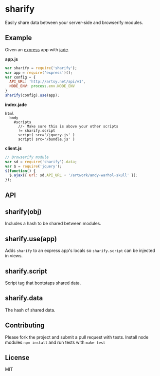 # sharify

Easily share data between your server-side and browserify modules.

## Example

Given an [express](https://github.com/visionmedia/express) app with [jade](https://github.com/visionmedia/jade).

**app.js**
````javascript
var sharify = require('sharify');
var app = require('express')();
var config = {
  API_URL: 'http://artsy.net/api/v1',
  NODE_ENV: process.env.NODE_ENV
}
sharify(config).use(app);
````

**index.jade**
````jade
html
  body
    #scripts
      //- Make sure this is above your other scripts
      != sharify.script
      script( src='/jquery.js' )
      script( src='/bundle.js' )
````

**client.js**
````javascript
// Browserify module
var sd = require('sharify').data;
var $ = require('jquery');
$(function() {
  $.ajax({ url: sd.API_URL + '/artwork/andy-warhol-skull' });
});
````

## API

## sharify(obj)

Includes a hash to be shared between modules.

## sharify.use(app)

Adds `sharify` to an express app's locals so `sharify.script` can be injected in views.

## sharify.script

Script tag that bootstaps shared data.

## sharify.data

The hash of shared data.

## Contributing

Please fork the project and submit a pull request with tests. Install node modules `npm install` and run tests with `make test`

## License

MIT
